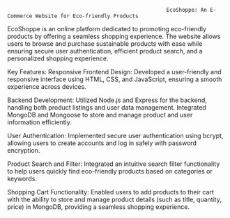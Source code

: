                                                        EcoShoppe: An E-Commerce Website for Eco-friendly Products
EcoShoppe is an online platform dedicated to promoting eco-friendly products by offering a seamless shopping experience. The website allows users to browse and purchase sustainable products with ease while ensuring secure user authentication, efficient product search, and a personalized shopping experience.

Key Features:
Responsive Frontend Design: Developed a user-friendly and responsive interface using HTML, CSS, and JavaScript, ensuring a smooth experience across devices.

Backend Development: Utilized Node.js and Express for the backend, handling both product listings and user data management. Integrated MongoDB and Mongoose to store and manage product and user information efficiently.

User Authentication: Implemented secure user authentication using bcrypt, allowing users to create accounts and log in safely with password encryption.

Product Search and Filter: Integrated an intuitive search filter functionality to help users quickly find eco-friendly products based on categories or keywords.

Shopping Cart Functionality: Enabled users to add products to their cart with the ability to store and manage product details (such as title, quantity, price) in MongoDB, providing a seamless shopping experience.
